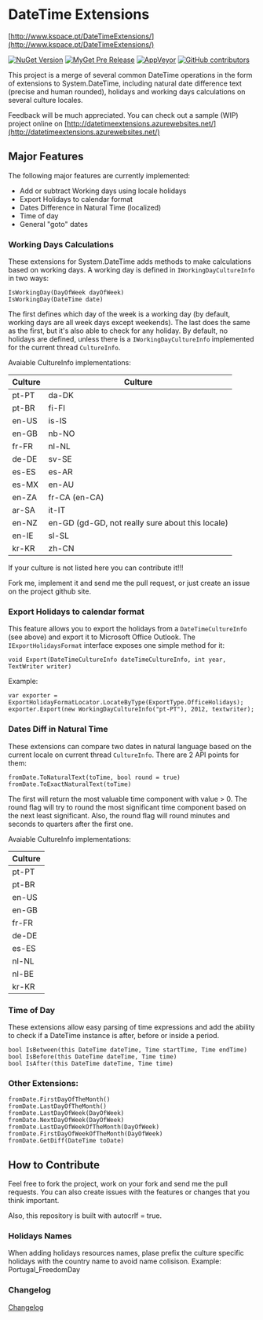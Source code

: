 DateTime Extensions
===================
[http://www.kspace.pt/DateTimeExtensions/](http://www.kspace.pt/DateTimeExtensions/)

[![NuGet Version](http://img.shields.io/nuget/v/DateTimeExtensions.svg?style=flat)](https://www.nuget.org/packages/DateTimeExtensions/) 
[![MyGet Pre Release](https://img.shields.io/myget/datetimeextensions/vpre/DateTimeExtensions.svg)](https://www.myget.org/feed/datetimeextensions/package/nuget/DateTimeExtensions)
[![AppVeyor](https://img.shields.io/appveyor/ci/kappy/datetimeextensions.svg)](https://ci.appveyor.com/project/kappy/datetimeextensions)
[![GitHub contributors](https://img.shields.io/github/contributors/joaomatossilva/datetimeextensions.svg)](https://github.com/joaomatossilva/DateTimeExtensions)


This project is a merge of several common DateTime operations in the form of 
extensions to System.DateTime, including natural date difference text (precise and human rounded),
holidays and working days calculations on several culture locales.

Feedback will be much appreciated.
You can check out a sample (WIP) project online on [http://datetimeextensions.azurewebsites.net/](http://datetimeextensions.azurewebsites.net/)

## Major Features

The following major features are currently implemented:

+  Add or subtract Working days using locale holidays
+  Export Holidays to calendar format
+  Dates Difference in Natural Time (localized)
+  Time of day
+  General "goto" dates


### Working Days Calculations

These extensions for System.DateTime adds methods to make calculations based on working days.
A working day is defined in `IWorkingDayCultureInfo` in two ways:

    IsWorkingDay(DayOfWeek dayOfWeek)
    IsWorkingDay(DateTime date)

The first defines which day of the week is a working day (by default, working days are all 
week days except weekends). The last does the same as the first, but it's also able to check 
for any holiday. By default, no holidays are defined, unless there is a `IWorkingDayCultureInfo` 
implemented for the current thread `CultureInfo`.

Avaiable CultureInfo implementations:

| Culture | Culture |
| ------- | ------- |
| pt-PT	| da-DK |
| pt-BR	| fi-FI |
| en-US	| is-IS |
| en-GB	| nb-NO |
| fr-FR	| nl-NL |
| de-DE	| sv-SE |
| es-ES	| es-AR |
| es-MX	| en-AU |
| en-ZA	| fr-CA (en-CA)|
| ar-SA	| it-IT |
| en-NZ | en-GD (gd-GD, not really sure about this locale) 
| en-IE | sl-SL |
| kr-KR | zh-CN |

If your culture is not listed here you can contribute it!!!

Fork me, implement it and send me the pull request, or just create an issue on the project github site. 


### Export Holidays to calendar format


This feature allows you to export the holidays from a `DateTimeCultureInfo` (see above)
and export it to Microsoft Office Outlook.
The `IExportHolidaysFormat` interface exposes one simple method for it:

    void Export(DateTimeCultureInfo dateTimeCultureInfo, int year, TextWriter writer)

Example:

    var exporter = ExportHolidayFormatLocator.LocateByType(ExportType.OfficeHolidays);
    exporter.Export(new WorkingDayCultureInfo("pt-PT"), 2012, textwriter);


### Dates Diff in Natural Time

These extensions can compare two dates in natural language based on the current locale on 
current thread `CultureInfo`.
There are 2 API points for them:

    fromDate.ToNaturalText(toTime, bool round = true)
    fromDate.ToExactNaturalText(toTime)

The first will return the most valuable time component with value > 0. The round flag will 
try to round the most significant time component based on the next least significant. 
Also, the round flag will round minutes and seconds to quarters after the first one.

Avaiable CultureInfo implementations:

| Culture |
| ------- |
| pt-PT |
| pt-BR |
| en-US |
| en-GB |
| fr-FR |
| de-DE |
| es-ES |
| nl-NL |
| nl-BE |
| kr-KR |

### Time of Day

These extensions allow easy parsing of time expressions and add the ability to check if a DateTime instance is after,
before or inside a period.

    bool IsBetween(this DateTime dateTime, Time startTime, Time endTime)
    bool IsBefore(this DateTime dateTime, Time time)
    bool IsAfter(this DateTime dateTime, Time time)


### Other Extensions:


    fromDate.FirstDayOfTheMonth()
    fromDate.LastDayOfTheMonth()
    fromDate.LastDayOfWeek(DayOfWeek)
    fromDate.NextDayOfWeek(DayOfWeek)
    fromDate.LastDayOfWeekOfTheMonth(DayOfWeek)
    fromDate.FirstDayOfWeekOfTheMonth(DayOfWeek)
    fromDate.GetDiff(DateTime toDate)



## How to Contribute

Feel free to fork the project, work on your fork and send me the pull requests.
You can also create issues with the features or changes that you think important.

Also, this repository is built with autocrlf = true.

### Holidays Names

When adding holidays resources names, plase prefix the culture specific holidays with the
country name to avoid name colisison.
Example: Portugal_FreedomDay

### Changelog
[Changelog](CHANGELOG) 